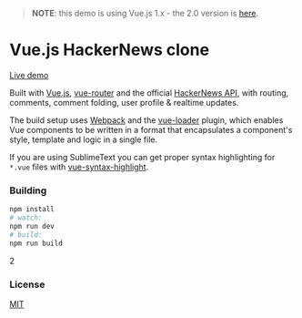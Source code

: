 > **NOTE**: this demo is using Vue.js 1.x - the 2.0 version is [here](https://github.com/vuejs/vue-hackernews-2.0).

# Vue.js HackerNews clone

[Live demo](http://vuejs.github.io/vue-hackernews/)

Built with [Vue.js](http://vuejs.org), [vue-router](https://github.com/vuejs/vue-router) and the official [HackerNews API](https://github.com/HackerNews/API), with routing, comments, comment folding, user profile & realtime updates.

The build setup uses [Webpack](http://webpack.github.io/) and the [vue-loader](https://github.com/vuejs/vue-loader) plugin, which enables Vue components to be written in a format that encapsulates a component's style, template and logic in a single file.

If you are using SublimeText you can get proper syntax highlighting for `*.vue` files with [vue-syntax-highlight](https://github.com/vuejs/vue-syntax-highlight).

### Building

``` bash
npm install
# watch:
npm run dev
# build:
npm run build
```
2
### License

[MIT](http://opensource.org/licenses/MIT)
